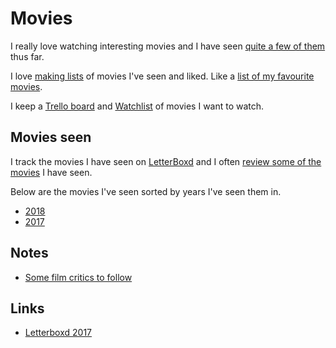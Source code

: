 # Movies
I really love watching interesting movies and I have seen [quite a few of them](https://letterboxd.com/nikitavoloboev/films/) thus far.

I love [making lists](https://letterboxd.com/nikitavoloboev/lists/) of movies I've seen and liked. Like a [list of my favourite movies](https://letterboxd.com/nikitavoloboev/list/favourite-movies/).

I keep a [Trello board](https://trello.com/b/jFaHJFow) and [Watchlist](https://letterboxd.com/nikitavoloboev/watchlist/) of movies I want to watch.

## Movies seen
I track the movies I have seen on [LetterBoxd](https://letterboxd.com/nikitavoloboev/) and I often [review some of the movies](https://letterboxd.com/nikitavoloboev/films/reviews/by/added/) I have seen.

Below are the movies I've seen sorted by years I've seen them in.
- [2018](https://letterboxd.com/nikitavoloboev/films/diary/for/2018/)
- [2017](https://letterboxd.com/nikitavoloboev/films/diary/for/2017/)

## Notes
- [Some film critics to follow](https://www.reddit.com/r/flicks/comments/7lgwp1/having_a_hard_time_finding_quality_critics_on/)

## Links
- [Letterboxd 2017](https://letterboxd.com/2017/#most-popular-overall)